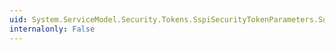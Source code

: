 ```yaml
---
uid: System.ServiceModel.Security.Tokens.SspiSecurityTokenParameters.SupportsClientWindowsIdentity
internalonly: False
---
```

